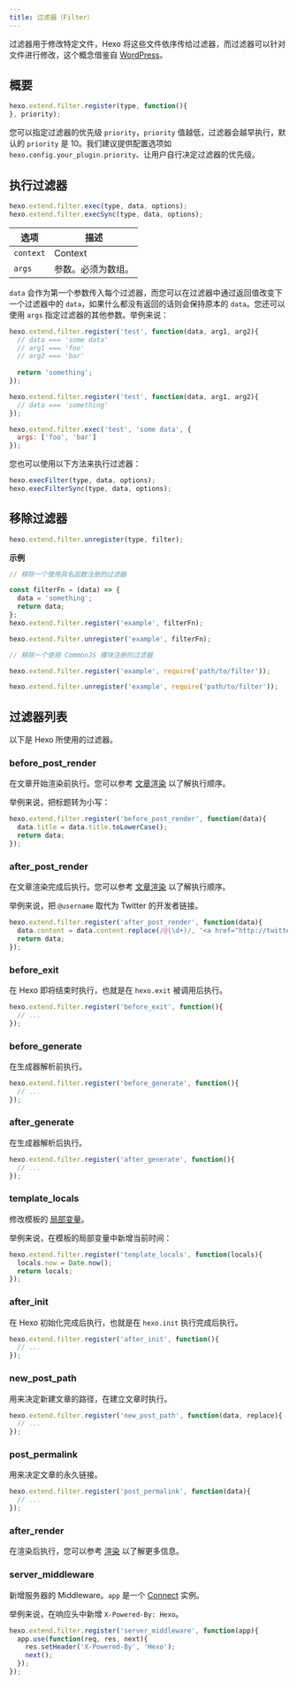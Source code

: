 ```yaml
---
title: 过滤器（Filter）
---
```

过滤器用于修改特定文件，Hexo 将这些文件依序传给过滤器，而过滤器可以针对文件进行修改，这个概念借鉴自 [WordPress](http://codex.wordpress.org/Plugin_API#Filters)。

## 概要

``` js
hexo.extend.filter.register(type, function(){
}, priority);
```

您可以指定过滤器的优先级 `priority`，`priority` 值越低，过滤器会越早执行，默认的 `priority` 是 10。我们建议提供配置选项如 `hexo.config.your_plugin.priority`、让用户自行决定过滤器的优先级。

## 执行过滤器

``` js
hexo.extend.filter.exec(type, data, options);
hexo.extend.filter.execSync(type, data, options);
```

选项 | 描述
--- | ---
`context` | Context
`args` | 参数。必须为数组。

`data` 会作为第一个参数传入每个过滤器，而您可以在过滤器中通过返回值改变下一个过滤器中的 `data`，如果什么都没有返回的话则会保持原本的 `data`。您还可以使用 `args` 指定过滤器的其他参数。举例来说：

``` js
hexo.extend.filter.register('test', function(data, arg1, arg2){
  // data === 'some data'
  // arg1 === 'foo'
  // arg2 === 'bar'
  
  return 'something';
});

hexo.extend.filter.register('test', function(data, arg1, arg2){
  // data === 'something'
});

hexo.extend.filter.exec('test', 'some data', {
  args: ['foo', 'bar']
});
```

您也可以使用以下方法来执行过滤器：

``` js
hexo.execFilter(type, data, options);
hexo.execFilterSync(type, data, options);
```

## 移除过滤器

``` js
hexo.extend.filter.unregister(type, filter);
```

**示例**

``` js
// 移除一个使用具名函数注册的过滤器

const filterFn = (data) => {
  data = 'something';
  return data;
};
hexo.extend.filter.register('example', filterFn);

hexo.extend.filter.unregister('example', filterFn);
```

``` js
// 移除一个使用 CommonJS 模块注册的过滤器

hexo.extend.filter.register('example', require('path/to/filter'));

hexo.extend.filter.unregister('example', require('path/to/filter'));
```

## 过滤器列表

以下是 Hexo 所使用的过滤器。

### before_post_render

在文章开始渲染前执行。您可以参考 [文章渲染](posts.html#渲染) 以了解执行顺序。

举例来说，把标题转为小写：

``` js
hexo.extend.filter.register('before_post_render', function(data){
  data.title = data.title.toLowerCase();
  return data;
});
```

### after_post_render

在文章渲染完成后执行。您可以参考 [文章渲染](posts.html#渲染) 以了解执行顺序。

举例来说，把 `@username` 取代为 Twitter 的开发者链接。

``` js
hexo.extend.filter.register('after_post_render', function(data){
  data.content = data.content.replace(/@(\d+)/, '<a href="http://twitter.com/$1">#$1</a>');
  return data;
});
```

### before_exit

在 Hexo 即将结束时执行，也就是在 `hexo.exit` 被调用后执行。

``` js
hexo.extend.filter.register('before_exit', function(){
  // ...
});
```

### before_generate

在生成器解析前执行。

``` js
hexo.extend.filter.register('before_generate', function(){
  // ...
});
```

### after_generate

在生成器解析后执行。

``` js
hexo.extend.filter.register('after_generate', function(){
  // ...
});
```

### template_locals

修改模板的 [局部变量](../docs/variables.html)。

举例来说，在模板的局部变量中新增当前时间：

``` js
hexo.extend.filter.register('template_locals', function(locals){
  locals.now = Date.now();
  return locals;
});
```

### after_init

在 Hexo 初始化完成后执行，也就是在 `hexo.init` 执行完成后执行。

``` js
hexo.extend.filter.register('after_init', function(){
  // ...
});
```

### new_post_path

用来决定新建文章的路径，在建立文章时执行。

``` js
hexo.extend.filter.register('new_post_path', function(data, replace){
  // ...
});
```

### post_permalink

用来决定文章的永久链接。

``` js
hexo.extend.filter.register('post_permalink', function(data){
  // ...
});
```

### after_render

在渲染后执行，您可以参考 [渲染](rendering.html#after_render_过滤器) 以了解更多信息。

### server_middleware

新增服务器的 Middleware。`app` 是一个 [Connect] 实例。

举例来说，在响应头中新增 `X-Powered-By: Hexo`。

``` js
hexo.extend.filter.register('server_middleware', function(app){
  app.use(function(req, res, next){
    res.setHeader('X-Powered-By', 'Hexo');
    next();
  });
});
```

[Connect]: https://github.com/senchalabs/connect